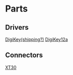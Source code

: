 # Parts
## Drivers
[DigiKey(shipping?)](https://www.digikey.com/en/products/detail/texas-instruments/DRV8244HQRYJRQ1/18182849)
[DigiKey12a](https://www.digikey.com/en/products/detail/texas-instruments/DRV8243HQDGQRQ1/18159292)
## Connectors
[XT30](https://www.digikey.com/en/products/detail/sparkfun-electronics/PRT-10474/8258064)
